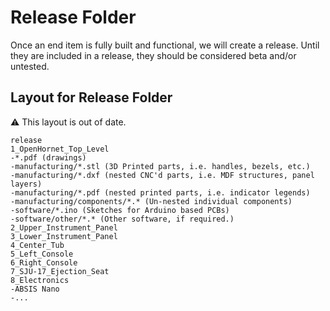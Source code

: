 # Release Folder

Once an end item is fully built and functional, we will create a release. Until they are included in a release, they should be considered beta and/or untested.

## Layout for Release Folder

:warning: This layout is out of date.

```
release
1_OpenHornet_Top_Level
-*.pdf (drawings)
-manufacturing/*.stl (3D Printed parts, i.e. handles, bezels, etc.)
-manufacturing/*.dxf (nested CNC'd parts, i.e. MDF structures, panel layers)
-manufacturing/*.pdf (nested printed parts, i.e. indicator legends)
-manufacturing/components/*.* (Un-nested individual components)
-software/*.ino (Sketches for Arduino based PCBs)
-software/other/*.* (Other software, if required.)
2_Upper_Instrument_Panel
3_Lower_Instrument_Panel
4_Center_Tub
5_Left_Console
6_Right_Console
7_SJU-17_Ejection_Seat
8_Electronics
-ABSIS Nano
-...
```